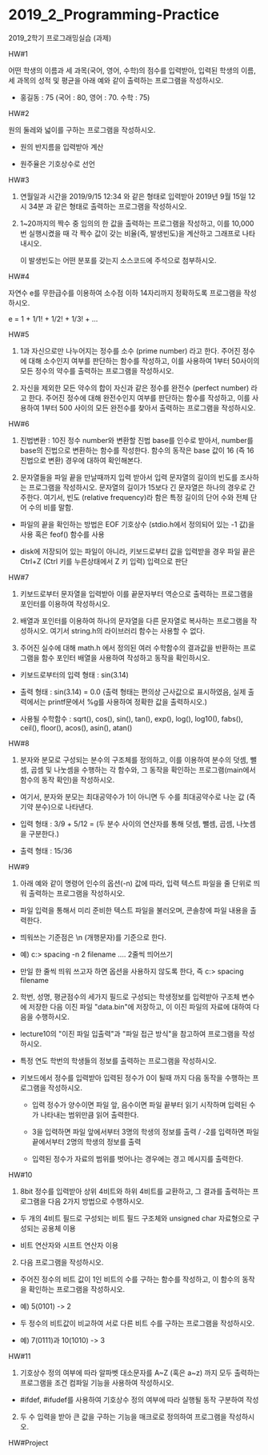# 2019_2_Programming-Practice
2019_2학기 프로그래밍실습 (과제)

HW#1

어떤 학생의 이름과 세 과목(국어, 영어, 수학)의 점수를 입력받아, 입력된 학생의 이름, 세 과목의 성적 및 평균을 아래 예와 같이 출력하는 프로그램을 작성하시오.

- 홍길동 : 75 (국어 : 80, 영어 : 70. 수학 : 75)

HW#2

원의 둘레와 넓이를 구하는 프로그램을 작성하시오.

 - 원의 반지름을 입력받아 계산

 - 원주율은 기호상수로 선언

HW#3
1) 연월일과 시간을 2019/9/15 12:34 와 같은 형태로 입력받아 2019년 9월 15일 12시 34분 과 같은 형태로 출력하는 프로그램을 작성하시오.

2) 1~20까지의 짝수 중 임의의 한 값을 출력하는 프로그램을 작성하고, 이를 10,000번 실행시켰을 때 각 짝수 값이 갖는 비율(즉, 발생빈도)을 계산하고 그래프로 나타내시오.

    이 발생빈도는 어떤 분포를 갖는지 소스코드에 주석으로 첨부하시오.

HW#4

자연수 e를 무한급수를 이용하여 소수점 이하 14자리까지 정확하도록 프로그램을 작성하시오.

e = 1 + 1/1! + 1/2! + 1/3! + ...

HW#5
1) 1과 자신으로만 나누어지는 정수를 소수 (prime number) 라고 한다. 주어진 정수에 대해 소수인지 여부를 판단하는 함수를 작성하고, 이를 사용하여 1부터 50사이의 모든 정수의 약수를 출력하는 프로그램을 작성하시오.

2) 자신을 제외한 모든 약수의 합이 자신과 같은 정수를 완전수 (perfect number) 라고 한다. 주어진 정수에 대해 완전수인지 여부를 판단하는 함수를 작성하고, 이를 사용하여 1부터 500 사이의 모든 완전수를 찾아서 출력하는 프로그램을 작성하시오.

HW#6
1) 진법변환 : 10진 정수 number와 변환할 진법 base를 인수로 받아서, number를 base의 진법으로 변환하는 함수를 작성한다. 함수의 동작은 base 값이 16 (즉 16진법으로 변환) 경우에 대하여 확인해본다.

2) 문자열들을 파일 끝을 만날때까지 입력 받아서 입력 문자열의 길이의 빈도를 조사하는 프로그램을 작성하시오. 문자열의 길이가 15보다 긴 문자열은 하나의 경우로 간주한다. 여기서, 빈도 (relative frequency)라 함은 특정 길이의 단어 수와 전체 단어 수의 비를 말함.

 - 파일의 끝을 확인하는 방법은 EOF 기호상수 (stdio.h에서 정의되어 있는 -1 값)을 사용 혹은 feof() 함수를 사용

 - disk에 저장되어 있는 파일이 아니라, 키보드로부터 값을 입력받을 경우 파일 끝은 Ctrl+Z (Ctrl 키를 누른상태에서 Z 키 입력) 입력으로 판단

HW#7
1) 키보드로부터 문자열을 입력받아 이를 끝문자부터 역순으로 출력하는 프로그램을 포인터를 이용하여 작성하시오.

 

2) 배열과 포인터를 이용하여 하나의 문자열을 다른 문자열로 복사하는 프로그램을 작성하시오. 여기서 string.h의 라이브러리 함수는 사용할 수 없다.

 

3) 주어진 실수에 대해 math.h 에서 정의된 여러 수학함수의 결과값을 반환하는 프로그램을 함수 포인터 배열을 사용하여 작성하고 동작을 확인하시오.

 - 키보드로부터의 입력 형태 : sin(3.14)

 - 출력 형태 : sin(3.14) = 0.0 (출력 형태는 편의상 근사값으로 표시하였음, 실제 출력에서는 printf문에서 %g를 사용하여 정확한 값을 출력하시오.)

 - 사용될 수학함수 : sqrt(), cos(), sin(), tan(), exp(), log(), log10(), fabs(), ceil(), floor(), acos(), asin(), atan()

HW#8
1) 분자와 분모로 구성되는 분수의 구조체를 정의하고, 이를 이용하여 분수의 덧셈, 뺄셈, 곱셈 및 나눗셈을 수행하는 각 함수와,  그 동작을 확인하는 프로그램(main에서 함수의 동작 확인)을 작성하시오.

 - 여기서, 분자와 분모는 최대공약수가 1이 아니면 두 수를 최대공약수로 나눈 값 (즉 기약 분수)으로 나타낸다.

 - 입력 형태 : 3/9 + 5/12 = (두 분수 사이의 연산자를 통해 덧셈, 뺄셈, 곱셈, 나눗셈을 구분한다.)

 - 출력 형태 : 15/36

HW#9
1) 아래 예와 같이 명령어 인수의 옵션(-n) 값에 따라, 입력 텍스트 파일을 줄 단위로 띄워 출력하는 프로그램을 작성하시오.

 - 파일 입력을 통해서 미리 준비한 텍스트 파일을 불러오며, 콘솔창에 파일 내용을 출력한다.

 - 띄워쓰는 기준점은 \n (개행문자)를 기준으로 한다.

 - 예) c:> spacing -n 2 filename             .... 2줄씩 띄어쓰기

 - 만일 한 줄씩 띄워 쓰고자 하면 옵션을 사용하지 않도록 한다, 즉 c:> spacing filename

2) 학번, 성명, 평균점수의 세가지 필드로 구성되는 학생정보를 입력받아 구조체 변수에 저장한 다음 이진 파일 "data.bin"에 저장하고, 이 이진 파일의 자료에 대하여 다음을 수행하시오. 

 - lecture10의 "이진 파일 입출력"과 "파일 접근 방식"을 참고하여 프로그램을 작성하시오.

 - 특정 연도 학번의 학생들의 정보를 출력하는 프로그램을 작성하시오.

 - 키보드에서 정수를 입력받아 입력된 정수가 0이 될때 까지 다음 동작을 수행하는 프로그램을 작성하시오.

    - 입력 정수가 양수이면 파일 앞, 음수이면 파일 끝부터 읽기 시작하며 입력된 수가 나타내는 범위만큼 읽어 출력한다.

    - 3을 입력하면 파일 앞에서부터 3명의 학생의 정보를 출력 / -2를 입력하면 파일 끝에서부터 2명의 학생의 정보를 출력

    - 입력된 정수가 자료의 범위를 벗어나는 경우에는 경고 메시지를 출력한다.

HW#10
1) 8bit 정수를 입력받아 상위 4비트와 하위 4비트를 교환하고, 그 결과를 출력하는 프로그램을 다음 2가지 방법으로 수행하시오.

 - 두 개의 4비트 필드로 구성되는 비트 필드 구조체와 unsigned char 자료형으로 구성되는 공용체 이용

 - 비트 연산자와 시프트 연산자 이용

  

2) 다음 프로그램을 작성하시오.

 - 주어진 정수의 비트 값이 1인 비트의 수를 구하는 함수를 작성하고, 이 함수의 동작을 확인하는 프로그램을 작성하시오.

  - 예) 5(0101) -> 2

 - 두 정수의 비트값이 비교하여 서로 다른 비트 수를 구하는 프로그램을 작성하시오.

  - 예) 7(0111)과 10(1010) -> 3

HW#11
1) 기호상수 정의 여부에 따라 알파벳 대소문자를 A~Z (혹은 a~z) 까지 모두 출력하는 프로그램을 조건 컴파일 기능을 사용하여 작성하시오.

 - #ifdef, #ifudef를 사용하여 기호상수 정의 여부에 따라 실행될 동작 구분하여 작성


2) 두 수 입력을 받아 큰 값을 구하는 기능을 매크로로 정의하여 프로그램을 작성하시오.

HW#Project
